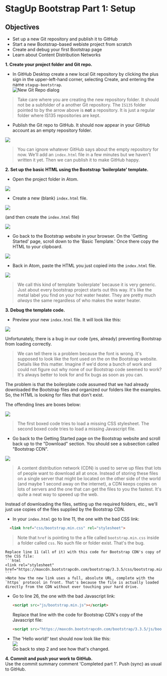 # StagUp Bootstrap Part 1: Setup
## Objectives
* Set up a new Git repository and publish it to GitHub
* Start a new Bootstrap-based webiste project from scratch
* Create and debug your first Bootstrap page
* Learn about Content Distribution Networks

**1. Create your project folder and Git repo.**  
  * In GitHub Desktop create a new local Git repository by clicking the plus sign in the upper-left-hand corner, selecting Create, and entering the name `stagup-bootstrap`.      
    ![New Git Repo dialog](images/part1s1.png)

  >Take care where you are creating the new repository folder. It should not be a subfolder of a another Git repository. The `IS135` folder pointed to by the arrow above is **not** a repository. It is just a regular folder where IS135 repositories are kept.

  * Publish the Git repo to GitHub. It should now appear in your GitHub account as an empty repository folder.   

  ![](images/part1s1b.png)

  >You can ignore whatever GitHub says about the empty repository for now. We'll add an `index.html` file in a few minutes but we haven't written it yet. Then we can publish it to make GitHub happy.

**2. Set up the basic HTML using the Bootstrap 'boilerplate' template.**  
  * Open the project folder in Atom.

  ![](images/part1s2a.png)

  * Create a new (blank) `index.html` file.

  ![](images/part1s2b.png)

  (and then create the `index.html` file)

  ![](images/part1s2c.png)

  * Go back to the Bootstrap website in your browser. On the 'Getting Started' page, scroll down to the 'Basic Template.' Once there copy the HTML to your clipboard.

  ![](images/part1s2d.png)

  * Back in Atom, paste the HTML you just copied into the `index.html` file.

  ![](images/part1s2e.png)

  >We call this kind of template 'boilerplate' because it is very generic. Just about every bootstrap project starts out this way. It's like the metal label you find on your hot water heater. They are pretty much *always* the same regardless of who makes the water heater.

**3. Debug the template code.**  
  * Preview your new `index.html` file. It will look like this:

  ![](images/part1s3a.png)

  Unfortunately, there is a bug in our code (yes, already) preventing Bootstrap from loading correctly.

  >We can tell there is a problem because the font is wrong. It's supposed to look like the font used on the on the Bootstrap website. Details like this matter. Imagine if we'd done a bunch of work and could not figure out why none of our Bootstrap code seemed to work? It's always better to look for and fix bugs as soon as you can.

  The problem is that the boilerplate code assumed that we had already downloaded the Bootstrap files and organized our folders like the examples. So, the HTML is looking for files that don't exist.

  The offending lines are boxes below:

  ![](images/part1s3c.png)

  >The first boxed code tries to load a missing CSS stylesheet. The second boxed code tries to load a missing Javascript file.

  * Go back to the Getting Started page on the Bootstrap website and scroll back up to the "Download" section. You should see a subsection called "Bootstrap CDN".

  ![](images/part1s3b.png)  

  >A content distribution network (CDN) is used to serve up files that lots of people want to download all at once. Instead of storing these files on a single server that might be located on the other side of the world (and maybe 1 second away on the internet), a CDN keeps copies on lots of servers and the one that can get the files to you the fastest. It's quite a neat way to speeed up the web.

  Instead of downloading the files, setting up the required folders, etc., we'll just use copies of the files supplied by the Bootstrap CDN.

  * In your `index.html` go to line 11, the one with the bad CSS link:
  ```html
    <link href="css/bootstrap.min.css" rel="stylesheet">
  ```
  > Note that `href` is pointing to the a file called `bootstrap.min.css` inside a folder called `css`. No such file or folder exist. That's the bug.

    Replace line 11 (all of it) with this code for Bootstrap CDN's copy of the CSS file:
    ```html
    <link rel="stylesheet" href="https://maxcdn.bootstrapcdn.com/bootstrap/3.3.5/css/bootstrap.min.css">
    ```
    >Note how the new link uses a full, absolute URL, complete with the `https` protocol in front. That's because the file is actually loaded directly from the CDN without ever touching your hard drive.

  * Go to line 26, the one with the bad Javascript link:
    ```html
    <script src="js/bootstrap.min.js"></script>
    ```

    Replace that line with the code for Bootstrap CDN's copy of the Javascript file:
    ```html
    <script src="https://maxcdn.bootstrapcdn.com/bootstrap/3.3.5/js/bootstrap.min.js"></script>
    ```

  * The 'Hello world!' text should now look like this:  
    ![](images/part1s3d.png)  
    Go back to step 2 and see how that's changed.

**4. Commit and push your work to GitHub.**  
  Use the commit summary comment 'Completed part 1'. Push (sync) as usual to GitHub.
